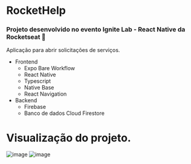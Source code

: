 # RocketHelp
### Projeto desenvolvido no evento Ignite Lab - React Native da Rocketseat 🚀

Aplicação para abrir solicitações de serviços.

- Frontend
   - Expo Bare Workflow
   - React Native
   - Typescript
   - Native Base
   - React Navigation
- Backend
   - Firebase
   - Banco de dados Cloud Firestore
   
 # Visualização do projeto.
 
![image](https://user-images.githubusercontent.com/87835175/180497396-80503e7f-fa2f-42b0-9694-d03fb5742b8c.png)
![image](https://user-images.githubusercontent.com/87835175/180497540-94b2b091-b4ac-4a39-85fc-272ab965d885.png)
